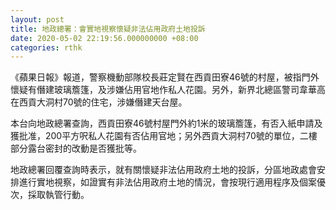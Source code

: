 ```yaml
---
layout: post
title: 地政總署：會實地視察懷疑非法佔用政府土地投訴
date: 2020-05-02 22:19:56.000000000 +08:00
categories: rthk
---
```


《蘋果日報》報道，警察機動部隊校長莊定賢在西貢田寮46號的村屋，被指門外懷疑有僭建玻璃簷篷，及涉嫌佔用官地作私人花園。另外，新界北總區警司韋華高在西貢大洞村70號的住宅，涉嫌僭建天台屋。

本台向地政總署查詢，西貢田寮46號村屋門外約1米的玻璃簷篷，有否入紙申請及獲批准，200平方呎私人花園有否佔用官地；另外西貢大洞村70號的單位，二樓部分露台密封的改動是否獲批等。

地政總署回覆查詢時表示，就有關懷疑非法佔用政府土地的投訴，分區地政處會安排進行實地視察，如證實有非法佔用政府土地的情況，會按現行適用程序及個案優次，採取執管行動。

